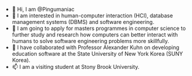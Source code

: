 - 👋 Hi, I am @Pingumaniac
- 👀 I am interested in human-computer interaction (HCI), database management systems (DBMS) and software engineering.
- 🌱 I am going to apply for masters programmes in computer science to further study and research how computers can better interact with humans to solve software engineering problems more skillfully.
- 💞️ I have collaborated with Professor Alexander Kuhn on developing education software at the State University of New York Korea (SUNY Korea).
- 📫 I am a visiting student at Stony Brook University.

<!---
Pingumaniac/Pingumaniac is a ✨ special ✨ repository because its `README.md` (this file) appears on your GitHub profile.
You can click the Preview link to take a look at your changes.
--->

